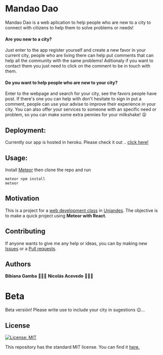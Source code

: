 # Mandao Dao

Mandao Dao is a web aplication to help people who are new to a city to connect with citizens to help them to solve problems or needs!

#### **Are you new to a city?**
Just enter to the app register yourself and create a new favor in your current city, people who are living there can help put comments that can help all the community with the same problems! Aditionaly if you want to contact them you just need to click on the comment to be in touch with them. 

#### **Do you want to help people who are new to your city?**
Enter to the webpage and search for your city, see the favors people have post. If there's one you can help with don't hesitate to sign in put a comment, people can use your advise to improve their experience in your city. You can also offer your services to someone with an specific need or problem, so you can make some extra pennies for your milkshake! 😜

## Deployment:
Currently our app is hosted in heroku. Please check it out .. [click here!](https://mandaodao.herokuapp.com/#/)

## Usage:

Install [Meteor](https://www.meteor.com/install) then clone the repo and run

```
meteor npm install
meteor
```
## Motivation
This is a project for a [web development class](http://johnguerra.co/classes/webDevelopment_spring_2018/) in [Uniandes](https://www.uniandes.edu.co). The objective is to make a quick project using **Meteor with React**.

## Contributing
If anyone wants to give me any help or ideas, you can by making new [Issues](https://github.com/nacevedo/MandaoDao/issues) or a [Pull requests](https://github.com/nacevedo/MandaoDao/pulls).

## Authors 
**Bibiana Gamba** 👩🏽‍🎨
**Nicolás Acevedo** 👨🏼‍🔬
# Beta
Beta versión! Please write use to include your city in sugestions 😉...

## License
[![License: MIT](https://img.shields.io/badge/License-MIT-yellow.svg)](https://opensource.org/licenses/MIT)

This repository has the standard MIT license. You can find it [here.](https://github.com/nacevedo/MandaoDao/blob/master/LICENSE)
